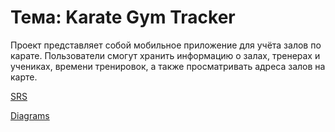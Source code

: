 # Тема: **Karate Gym Tracker**

Проект представляет собой мобильное приложение для учёта залов по карате. Пользователи смогут хранить информацию о залах, тренерах и учениках, времени тренировок, а также просматривать адреса залов на карте.

[SRS](docs/SRS.md)

[Diagrams](docs/diagrams/)
